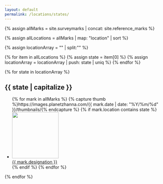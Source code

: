 ```yaml
---
layout: default
permalink: /locations/states/
---
```


{% assign allMarks = site.surveymarks | concat: site.reference_marks %}

{% assign allLocations = allMarks | map: "location" | sort %}

{% assign locationArray = "" | split:"" %}

{% for item in allLocations %}
  {% assign state = item[0] %}
  {% assign locationArray = locationArray | push: state | uniq %}
{% endfor %}

{% for state in locationArray %}
  <h2 class="state" id="{{ state | slugify }}">{{ state | capitalize }}</h2>
  <ul>
  {% for mark in allMarks %}
    {% capture thumb %}https://images.planetzhanna.com/{{ mark.date | date: "%Y/%m/%d" }}/thumbnails/{% endcapture %}
    {% if mark.location contains state %}
    <li><a href="{{mark.url}}"><img src="{{ thumb }}{{ mark.featured_image }}" style="width: 150px;"><br>{{ mark.designation }}</a></li>
    {% endif %}
  {% endfor %}
  </ul>
{% endfor %}
